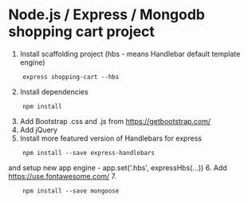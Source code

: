 # Node.js / Express / Mongodb shopping cart project

1. Install scaffolding project (hbs - means Handlebar default template engine)
```
    express shopping-cart --hbs
```
2. Install dependencies
```
    npm install
```
3. Add Bootstrap .css and .js from https://getbootstrap.com/
4. Add jQuery
5. Install more featured version of Handlebars for express
```
    npm install --save express-handlebars
```
and setup new app engine - app.set('.hbs', expressHbs(...))
6. Add https://use.fontawesome.com/
7.
```
    npm install --save mongoose
```

